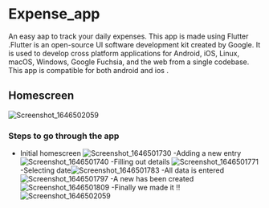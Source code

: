 # Expense_app

An easy aap to track your daily expenses. This app is made using Flutter .Flutter is an open-source UI software development kit created by Google. It is used to develop cross platform applications for Android, iOS, Linux, macOS, Windows, Google Fuchsia, and the web from a single codebase. This app is compatible for both android and ios .

## Homescreen
![Screenshot_1646502059](https://user-images.githubusercontent.com/57026722/156894500-24312192-9ac3-4a1e-a915-fbbac251dfa7.png)
### Steps to go through the app
- Initial homescreen
![Screenshot_1646501730](https://user-images.githubusercontent.com/57026722/156894365-b7f3f840-b737-4b35-b78e-00faaeee7781.png)
-Adding a new entry
![Screenshot_1646501740](https://user-images.githubusercontent.com/57026722/156894371-64ee5be2-3733-4763-a444-6b67865bc0f0.png)
-Filling out details
![Screenshot_1646501771](https://user-images.githubusercontent.com/57026722/156894405-6e8397b1-49b4-4e32-8c55-459215ab43cd.png)
-Selecting date![Screenshot_1646501783](https://user-images.githubusercontent.com/57026722/156894432-37694c9f-2876-4cdb-ae32-d1c31b6b9a9f.png)
-All data is entered
![Screenshot_1646501797](https://user-images.githubusercontent.com/57026722/156894454-b7ff4673-c157-493a-a417-e87f255c00db.png)
-A new has been created
![Screenshot_1646501809](https://user-images.githubusercontent.com/57026722/156894478-83ffe5f5-d40b-416d-a2f5-b35ce22ad672.png)
-Finally we made it !!
![Screenshot_1646502059](https://user-images.githubusercontent.com/57026722/156894529-59b6319f-c6ff-4e9c-a2a1-26012e3e6ee3.png)
